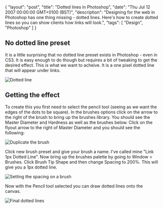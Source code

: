 {
  "layout": "post",
  "title": "Dotted lines in Photoshop",
  "date": "Thu Jul 12 2007 00:00:00 GMT+0100 (BST)",
  "description": "Designing for the web in Photoshop has one thing missing - dotted lines. Here's how to create dotted lines so you can show clients how links will look.",
  "tags": [
    "Design",
    "Photoshop"
  ]
}

## No dotted line preset

It is a little surprising that no dotted line preset exists in Photoshop - even in CS3. It is easy enough to do though but requires a bit of tweaking to get the desired effect. This is what we want to acheive. It is a one pixel dotted line that will appear under links.

![Dotted line][1] 

## Getting the effect

To create this you first need to select the pencil tool (seeing as we want the edges of the dots to be square). In the brushes options click on the arrow to the right of the brush to bring up the brushes library. You should see the Master Diameter and Hardness as well as the brushes below. Click on the flyout arrow to the right of Master Diameter and you should see the following: 

![Duplicate the brush][2] 

Click new brush preset and give your brush a name. I've called mine "Link 1px Dotted Line". Now bring up the brushes palette by going to Window > Brushes. Click Brush Tip Shape and then change Spacing to 200%. This will give you a 1px dotted line. 

![Setting the spacing on a brush][3] 

Now with the Pencil tool selected you can draw dotted lines onto the canvas. 

![Final dotted lines][4]

 [1]: http://shapeshed.com/images/articles/dotted_line.png 
 [2]: http://shapeshed.com/images/articles/duplicate_brush.png 
 [3]: http://shapeshed.com/images/articles/set_brush_option.png 
 [4]: http://shapeshed.com/images/articles/final_dotted_lines.png 
